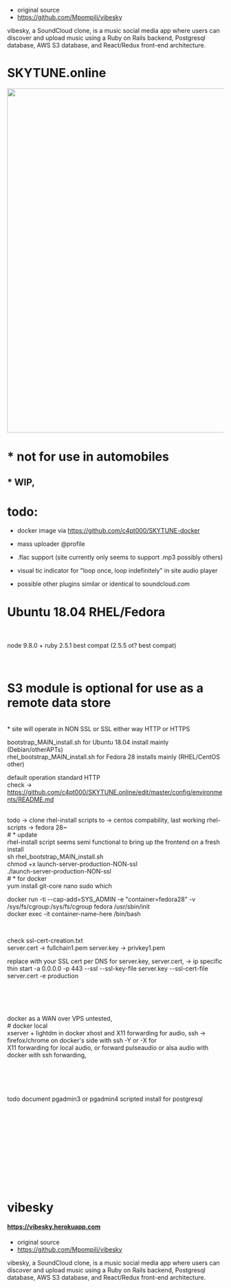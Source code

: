 
* original source
* https://github.com/Mpompili/vibesky

vibesky, a SoundCloud clone, is a music social media app where users can discover and upload music using a Ruby on Rails backend, Postgresql database, AWS S3 database, and React/Redux front-end architecture. 



# SKYTUNE.online

<p align="center"><img src="https://i.imgur.com/wepal9D.jpg" width="800"></p>


# * not for use in automobiles

## * WIP,


# todo:

* docker image via
https://github.com/c4pt000/SKYTUNE-docker

* mass uploader @profile
* .flac support (site currently only seems to support .mp3 possibly others)
* visual tic indicator for "loop once, loop indefinitely" in site audio player
* possible other plugins similar or identical to soundcloud.com

# Ubuntu 18.04    RHEL/Fedora

<br>
<br>
node 9.8.0 + ruby 2.5.1 best compat  (2.5.5 ot? best compat)
<br>
<br>
<br>



                                                                       

# S3 module is optional for use as a remote data store
<br>
* site will operate in NON SSL or SSL either way HTTP or HTTPS
<br>

bootstrap_MAIN_install.sh              for Ubuntu 18.04 install mainly (Debian/otherAPTs)
<br>
rhel_bootstrap_MAIN_install.sh          for Fedora 28 installs mainly (RHEL/CentOS other)
<br>

default operation standard HTTP
<br>
check -> https://github.com/c4pt000/SKYTUNE.online/edit/master/config/environments/README.md

<br>
todo -> clone rhel-install scripts to -> centos compability, last working rhel-scripts -> fedora 28~
<br>
# * update 
<br>
rhel-install script seems semi functional to bring up the frontend on a fresh install

<br>
sh rhel_bootstrap_MAIN_install.sh 
<br>
chmod +x launch-server-production-NON-ssl
<br>
./launch-server-production-NON-ssl
<br>
# * for docker
<br>
yum install git-core nano sudo which
<br>

docker run -ti --cap-add=SYS_ADMIN -e "container=fedora28" -v /sys/fs/cgroup:/sys/fs/cgroup fedora /usr/sbin/init 
<br>
docker exec -it container-name-here /bin/bash



<br>

check ssl-cert-creation.txt
<br>
 server.cert -> fullchain1.pem        server.key -> privkey1.pem 
 <br>

replace with your SSL cert per DNS            for server.key, server.cert,   -> ip specific
<br>
thin start -a 0.0.0.0 -p 443 --ssl --ssl-key-file server.key --ssl-cert-file server.cert -e production 


<br>
<br>
<br>


<br>
docker as a WAN over VPS untested,
<br>
# docker local
<br>
xserver + lightdm in docker xhost and X11 forwarding for audio, ssh -> firefox/chrome on docker's side with ssh -Y or -X for 
<br>
X11 forwarding for local audio,                    or forward pulseaudio or alsa audio with docker with ssh forwarding,






<br>
<br>
<br>
<br>
<br>
<br>
todo document pgadmin3 or pgadmin4 scripted install for postgresql 
<br>
<br>
<br>
<br>
<br>
<br>
<br>
<br>
<br>
<br>
<br>
<br>


# vibesky

#### https://vibesky.herokuapp.com


* original source
* https://github.com/Mpompili/vibesky

vibesky, a SoundCloud clone, is a music social media app where users can discover and upload music using a Ruby on Rails backend, Postgresql database, AWS S3 database, and React/Redux front-end architecture. 







